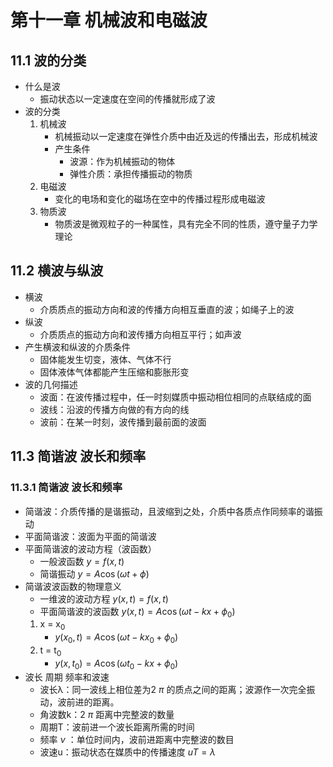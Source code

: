 # 第十一章 机械波和电磁波
## 11.1 波的分类
- 什么是波
	- 振动状态以一定速度在空间的传播就形成了波
- 波的分类
	1. 机械波
		- 机械振动以一定速度在弹性介质中由近及远的传播出去，形成机械波
		- 产生条件
			- 波源：作为机械振动的物体
			- 弹性介质：承担传播振动的物质
	2. 电磁波
		- 变化的电场和变化的磁场在空中的传播过程形成电磁波
	3. 物质波
		- 物质波是微观粒子的一种属性，具有完全不同的性质，遵守量子力学理论
## 11.2 横波与纵波
- 横波
	- 介质质点的振动方向和波的传播方向相互垂直的波；如绳子上的波
- 纵波
	- 介质质点的振动方向和波传播方向相互平行；如声波
- 产生横波和纵波的介质条件
	- 固体能发生切变，液体、气体不行
	- 固体液体气体都能产生压缩和膨胀形变
- 波的几何描述
	- 波面：在波传播过程中，任一时刻媒质中振动相位相同的点联结成的面
	- 波线：沿波的传播方向做的有方向的线
	- 波前：在某一时刻，波传播到最前面的波面
## 11.3 简谐波 波长和频率
### 11.3.1 简谐波 波长和频率
- 简谐波：介质传播的是谐振动，且波缩到之处，介质中各质点作同频率的谐振动
- 平面简谐波：波面为平面的简谐波
- 平面简谐波的波动方程（波函数）
	- 一般波函数 $y = f(x,t)$
	- 简谐振动 $y = A\cos(\omega t+\phi)$
- 简谐波波函数的物理意义
	- 一维波的波动方程 $y(x,t) = f(x,t)$
	- 平面简谐波的波函数 $y(x,t) = A\cos(\omega t-kx+\phi_0)$
	1. x = x<sub>0</sub>
		-  $y(x_0,t) = A\cos(\omega t-kx_0+\phi_0)$
	2. t = t<sub>0</sub>
		-  $y(x,t_0) = A\cos(\omega t_0-kx+\phi_0)$
- 波长 周期 频率和波速
	- 波长λ：同一波线上相位差为2 $\pi$ 的质点之间的距离；波源作一次完全振动，波前进的距离。
	- 角波数k：2 $\pi$ 距离中完整波的数量
	- 周期T：波前进一个波长距离所需的时间
	- 频率 $\nu$ ：单位时间内，波前进距离中完整波的数目
	- 波速u：振动状态在媒质中的传播速度 $uT = \lambda$
